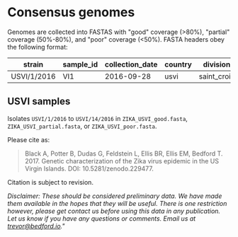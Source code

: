 # Consensus genomes

Genomes are collected into FASTAS with "good" coverage (>80%), "partial" coverage (50%-80%), and "poor" coverage (<50%). FASTA headers obey the following format:

strain      | sample_id | collection_date | country | division    | location
----------- | --------- | --------------- | ------- | ----------- | --------
USVI/1/2016 | VI1       | 2016-09-28      | usvi    | saint_croix | saint_croix

## USVI samples

Isolates `USVI/1/2016` to `USVI/14/2016` in `ZIKA_USVI_good.fasta`, `ZIKA_USVI_partial.fasta`, or `ZIKA_USVI_poor.fasta`.

Please cite as:

> Black A, Potter B, Dudas G, Feldstein L, Ellis BR, Ellis EM, Bedford T. 2017. Genetic characterization of the Zika virus epidemic in the US Virgin Islands. DOI: 10.5281/zenodo.229477.

Citation is subject to revision.

_Disclaimer: These should be considered preliminary data. We have made them available in the hopes that they will be useful. There is one restriction however, please get contact us before using this data in any publication. Let us know if you have any questions or comments. Email us at trevor@bedford.io."_

